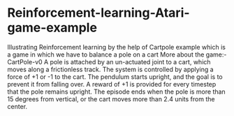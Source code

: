 # Reinforcement-learning-Atari-game-example
Illustrating  Reinforcement learning by the help of Cartpole example which is a game in which we have to balance a pole on a cart
 More about the game:-
 CartPole-v0
A pole is attached by an un-actuated joint to a cart, which moves along a frictionless track. The system is controlled by applying a force of +1 or -1 to the cart. The pendulum starts upright, and the goal is to prevent it from falling over. A reward of +1 is provided for every timestep that the pole remains upright. The episode ends when the pole is more than 15 degrees from vertical, or the cart moves more than 2.4 units from the center.
